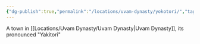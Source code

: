 ```yaml
---
{"dg-publish":true,"permalink":"/locations/uvam-dynasty/yokotori/","tags":["Location","Unexplored"],"noteIcon":""}
---
```


A town in [[Locations/Uvam Dynasty/Uvam Dynasty\|Uvam Dynasty]], its pronounced "Yakitori"